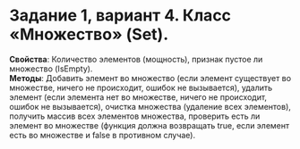 # Задание 1, вариант 4. Класс «Множество» (Set).
**Свойства**: Количество элементов (мощность), признак пустое ли множество (IsEmpty). \
**Методы**: Добавить элемент во множество (если элемент существует во множестве, ничего не происходит, ошибок не вызывается), удалить элемент (если элемента нет во множестве, ничего не происходит, ошибок не вызывается), очистка множества (удаление всех элементов), получить массив всех элементов множества, проверить есть ли элемент во множестве (функция должна возвращать true, если элемент есть во множестве и false в противном случае).
